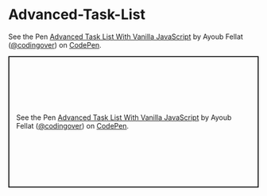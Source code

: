 # Advanced-Task-List
See the Pen <a href='https://codepen.io/codingover/pen/gOwYqMQ'>Advanced Task List With Vanilla JavaScript</a> by Ayoub Fellat (<a href='https://codepen.io/codingover'>@codingover</a>) on <a href='https://codepen.io'>CodePen</a>.

<p class="codepen" data-height="265" data-theme-id="light" data-default-tab="js,result" data-user="codingover" data-slug-hash="gOwYqMQ" style="height: 265px; box-sizing: border-box; display: flex; align-items: center; justify-content: center; border: 2px solid; margin: 1em 0; padding: 1em;" data-pen-title="Advanced Task List With Vanilla JavaScript">
  <span>See the Pen <a href="https://codepen.io/codingover/pen/gOwYqMQ">
  Advanced Task List With Vanilla JavaScript</a> by Ayoub Fellat (<a href="https://codepen.io/codingover">@codingover</a>)
  on <a href="https://codepen.io">CodePen</a>.</span>
</p>
<script async src="https://static.codepen.io/assets/embed/ei.js"></script>